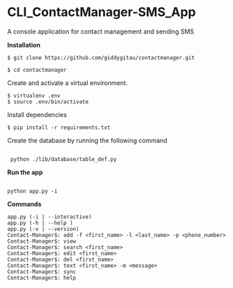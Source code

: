 # CLI_ContactManager-SMS_App
A console application for contact management and sending SMS

**Installation**

`$ git clone https://github.com/giddygitau/contactmanager.git`

`$ cd contactmanager`
 
 Create and activate a virtual environment.
 
 ```
 $ virtualenv .env
 $ source .env/bin/activate
 ```
 
 Install dependencies
 
 `$ pip install -r requirements.txt`


Create the database by running the following command

```

 python ./lib/database/table_def.py

```

 **Run the app**
 
 ```

 python app.py -i

 ```

 **Commands**
 
 ```
 app.py (-i | --interactive)
 app.py (-h | --help )
 app.py (-v | --version)
 Contact-Manager$: add -f <first_name> -l <last_name> -p <phone_number>
 Contact-Manager$: view
 Contact-Manager$: search <first_name>
 Contact-Manager$: edit <first_name>
 Contact-Manager$: del <first_name>
 Contact-Manager$: text <first_name> -m <message>
 Contact-Manager$: sync
 Contact-Manager$: help

```
 